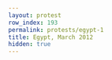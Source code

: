 ```yaml
---
layout: protest
row_index: 193
permalink: protests/egypt-1
title: Egypt, March 2012
hidden: true
---
```

